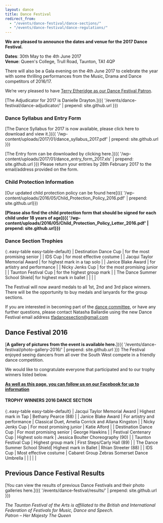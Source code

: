 ```yaml
---
layout: dance
title: Dance Festival
redirect_from: 
  - "/events/dance-festival/dance-sections/"
  - "/events/dance-festival/dance-regulations/"
---
```


**We are pleased to announce the dates and venue for the 2017 Dance Festival.**

**Dates**:  30th May to the 4th June 2017  
**Venue**: Queen's College, Trull Road, Taunton, TA1 4QP

There will also be a Gala evening on the 4th June 2017 to celebrate the year with some thrilling performances from the Music, Drama and Dance competitors of 2016/17.

We&#8217;re very pleased to have <a title="Dance Festival Patron" href="/events/dance-festival/dance-festival-patron/">Terry Etheridge as our Dance Festival Patron</a>.

[The Adjudicator for 2017 is Danielle Drayton.]({{ '/events/dance-festival/dance-adjudicator/' | prepend: site.github.url }})

### Dance Syllabus and Entry Form

[The Dance Syllabus for 2017 is now available, please click here to download and view it.]({{ '/wp-content/uploads/2017/01/dance_syllabus_2017.pdf' | prepend: site.github.url }})

[The Entry form can be downloaded by clicking here.]({{ '/wp-content/uploads/2017/01/dance_entry_form_2017.xls' | prepend: site.github.url }}) Please return your entries by 28th February 2017 to the email/address provided on the form.

### Child Protection Information

[Our updated child protection policy can be found here]({{ '/wp-content/uploads/2016/05/Child_Protection_Policy_2016.pdf' | prepend: site.github.url}})

**[Please also find the child protection form that should be signed for each child under 18 years of age]({{ '/wp-content/uploads/2016/05/Child_Protection_Policy_Letter_2016.pdf' | prepend: site.github.url}})**

### Dance Section Trophies

{:.easy-table easy-table-default}
| Destination Dance Cup         | for the most promising senior     |
| IDS Cup                       | for most effective costume        |
| Jacqui Taylor Memorial Award  | for highest mark in a tap solo    |
| Janice Blake Award            | for artistry and performance      |
| Nicky Jenks Cup               | for the most promising junior     |
| Taunton Festival Cup          | for the highest group mark        |
| The Dance Summer School Shield| for highest mark in ballet        |
| | |

The Festival will now award medals to all 1st, 2nd and 3rd place winners. There will be the opportunity to buy medals and lanyards for the group sections.

If you are interested in becoming part of the <a title="Dance Section Committee" href="/events/dance-festival/dance-section-committee/">dance committee</a>, or have any further questions, please contact Natasha Ballardie using the new Dance Festival email address <a href="mailto:tfadancesection@gmail.com">tfadancesection@gmail.com</a>

## Dance Festival 2016

[**A gallery of pictures from the event is available here.**]({{ '/events/dance-festival/photo-gallery-2016/' | prepend: site.github.url }}) The Festival enjoyed seeing dancers from all over the South West compete in a friendly dance competition.

We would like to congratulate everyone that participated and to our trophy winners listed below.

[**As well as this page, you can follow us on our Facebook for up to information**](https://www.facebook.com/Taunton-Festival-of-the-Arts-Dance-775972242521819/)

#### TROPHY WINNERS 2016 DANCE SECTION

{:.easy-table easy-table-default}
| Jacqui Taylor Memorial Award  | Highest mark in Tap           | Bethany Pearce (88)           |
| Janice Blake Award            | For artistry and performance  | Classical Duet, Amelia Corrick and Allana Kingston |
| Nicky Jenks Cup               | For most promising junior     | Katie Alford                  |
| Destination Dance Cup         | For most promising senior     | George Hawkins                |
| Festival Centenary Cup        | Highest solo mark             | Jessica Boulter Choreography (90) |
| Taunton Festival Cup          | Highest group mark            | First Steps/Carly Hall (89)   |
| The Dance Summer School Shield| Highest mark in Ballet        | Rhian Streeter (88)           |
| IDS Cup                       | Most effective costume        | Cabaret Group Zebras Somerset Dance Umbrella |
| | | |

## Previous Dance Festival Results

[You can view the results of previous Dance Festivals and their photo galleries here.]({{ '/events/dance-festival/results/' | prepend: site.github.url }})

*The Taunton Festival of the Arts is affiliated to the British and International Federation of Festivals for Music, Dance and Speech.<br />
Patron &#8211; Her Majesty The Queen*
